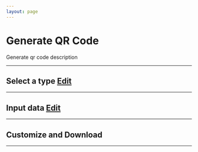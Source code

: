 ```yaml
---
layout: page
---
```

<script setup>
import { ref, onMounted } from 'vue';
import SelectQRType from './components/SelectQRType.vue'
import InputQRDataPayment from './components/InputQRDataPayment.vue'
import QREditor from './components/QREditor.vue'

const step = ref(1);
const qrType = ref('');
const qrData = ref({});

function selectedQrType(type) {
    step.value = 2;
    qrType.value = type;
    console.log(type);
}

function createQRData(data) {
    qrData.value = data;
    step.value = 3;
}

</script>

# Generate QR Code
Generate qr code description

---------------------------------------------------------------------
<h2>Select a type <a v-if="step > 1" class="w3-right w3-medium vp-link" href="#" @click="step = 1;">Edit</a></h2>
<div :class="{'w3-hide': step != 1}">
<SelectQRType @selectedQrType="selectedQrType"/>
</div>

---------------------------------------------------------------------
<h2 :class="{'w3-disabled': step < 2}">Input data <a v-if="step > 2" href="#" class="w3-right w3-medium vp-link" @click="step = 2">Edit</a></h2>
<div :class="{'w3-hide': step != 2}">
<InputQRDataPayment v-if="qrType=='payment'" @createQRData="createQRData"/>
</div>

---------------------------------------------------------------------
<h2 :class="{'w3-disabled': step < 3}">Customize and Download</h2>
<div :class="{'w3-hide': step != 3}">
<QREditor v-if="qrData.type =='payment'" :qrdata="qrData.qr" :bankName="qrData.bank" :accountNo="qrData.accountNo" :accountName="qrData.accountName" />
</div>

---------------------------------------------------------------------